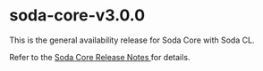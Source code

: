 # soda-core-v3.0.0

This is the general availability release for Soda Core with Soda CL.

Refer to the [Soda Core Release Notes ](https://github.com/sodadata/soda-core/releases)for details.
